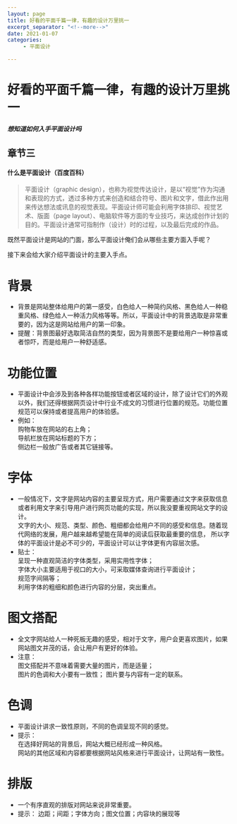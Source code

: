 ```yaml
---
layout: page
title: 好看的平面千篇一律，有趣的设计万里挑一
excerpt_separator: "<!--more-->"
date: 2021-01-07
categories:
     - 平面设计

---
```


# 好看的平面千篇一律，有趣的设计万里挑一
##### 想知道如何入手平面设计吗
<!--more-->
## 章节三

#### 什么是平面设计（百度百科）

> 平面设计（graphic design），也称为视觉传达设计，是以“视觉”作为沟通和表现的方式，透过多种方式来创造和结合符号、图片和文字，借此作出用来传达想法或讯息的视觉表现。平面设计师可能会利用字体排印、视觉艺术、版面（page layout）、电脑软件等方面的专业技巧，来达成创作计划的目的。平面设计通常可指制作（设计）时的过程，以及最后完成的作品。

既然平面设计是网站的门面，那么平面设计俺们会从哪些主要方面入手呢？   

接下来会给大家介绍平面设计的主要入手点。

# 背景
* 背景是网站整体给用户的第一感受，白色给人一种简约风格、黑色给人一种稳重风格、绿色给人一种活力风格等等。所以，平面设计中的背景选取是非常重要的，因为这是网站给用户的第一印象。
* 提醒：背景图最好选取简洁自然的类型，因为背景图不是要给用户一种惊喜或者惊吓，而是给用户一种舒适感。
# 功能位置
* 平面设计中会涉及到各种各样功能按钮或者区域的设计，除了设计它们的外观以外，我们还得根据网页设计中行业不成文的习惯进行位置的规范。功能位置规范可以保持或者提高用户的体验感。
* 例如：  
购物车放在网站的右上角；  
导航栏放在网站标题的下方；  
侧边栏一般放广告或者其它链接等。
# 字体
* 一般情况下，文字是网站内容的主要呈现方式，用户需要通过文字来获取信息或者利用文字来引导用户进行网页功能的实现，所以我没要重视网站文字的设计。  
文字的大小、规范、类型、颜色、粗细都会给用户不同的感受和信息。随着现代网络的发展，用户越来越希望能在简单的阅读后获取最重要的信息，
所以字体的平面设计是必不可少的，平面设计可以让字体更有内容层次感。
* 贴士：   
呈现一种直观简洁的字体类型，采用实用性字体；   
字体大小主要适用于视口的大小，可采取媒体查询进行平面设计；   
规范字间隔等；   
利用字体的粗细和颜色进行内容的分层，突出重点。   
# 图文搭配
* 全文字网站给人一种死板无趣的感受，相对于文字，用户会更喜欢图片，如果网站图文并茂的话，会让用户有更好的体验。
* 注意：  
图文搭配并不意味着需要大量的图片，而是适量；   
图片的色调和大小要有一致性；
图片要与内容有一定的联系。   
# 色调
* 平面设计讲求一致性原则，不同的色调呈现不同的感觉。
* 提示：  
在选择好网站的背景后，网站大概已经形成一种风格。   
网站的其他区域和内容都要根据网站风格来进行平面设计，让网站有一致性。

# 排版
* 一个有序直观的排版对网站来说非常重要。
* 提示：
边距；间距；字体方向；图文位置；内容块的展现等
